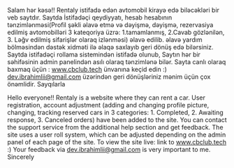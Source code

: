 Salam hər kəsə!!
Rentaly istifadə edən avtomobil kirayə edə biləcəkləri bir veb saytdır.
Saytda İstifadəçi qeydiyyatı, hesab hesabının tənzimlənməsi(Profil şəkli əlavə etmə və dəyişmə, dəyişmə, rezervasiya edilmiş avtomobilləri 3 kateqoriya üzrə: 1.tamamlanmış, 2.Cavab gözlənilən, 3. Ləğv edilmiş sifarişlər olaraq izlənməsi) əlavə edilib. əlavə yardım bölməsindən dəstək xidməti ilə əlaqə saxlayıb geri dönüş edə bilərsiniz.
Saytda istifadəçi rollama sistemindən istifadə olunub, Saytın hər bir səhifəsinin admin panelindən asılı olaraq tənzimlənə bilər.
Sayta canlı olaraq baxmaq üçün : www.cbclub.tech ünvanına keçid edin :)
dev.ibrahimlii@gmail.com üzərindən geri dönüşləriniz mənim üçün çox önəmlidir. Sayqılarla

Hello everyone!!
Rentaly is a website where they can rent a car.
User registration, account adjustment (adding and changing profile picture, changing, tracking reserved cars in 3 categories: 1. Completed, 2. Awaiting response, 3. Canceled orders) have been added to the site. You can contact the support service from the additional help section and get feedback.
The site uses a user roll system, which can be adjusted depending on the admin panel of each page of the site.
To view the site live: link to www.cbclub.tech :)
Your feedback via dev.ibrahimlii@gmail.com is very important to me. Sincerely
